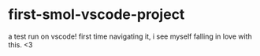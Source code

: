 # first-smol-vscode-project
a test run on vscode! first time navigating it, i see myself falling in love with this. &lt;3
